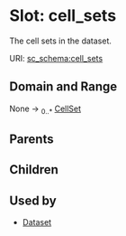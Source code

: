 
# Slot: cell_sets

The cell sets in the dataset.

URI: [sc_schema:cell_sets](https://w3id.org/single-cell-schema/cell_sets)


## Domain and Range

None &#8594;  <sub>0..\*</sub> [CellSet](CellSet.md)

## Parents


## Children


## Used by

 * [Dataset](Dataset.md)
